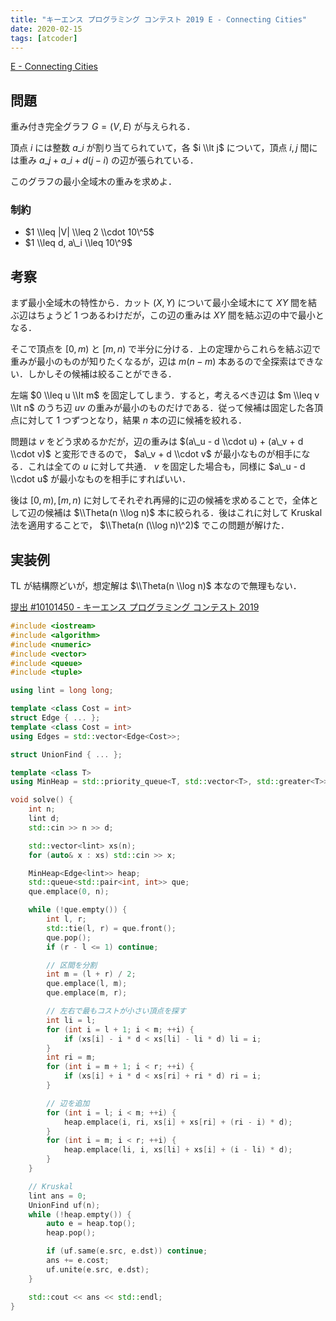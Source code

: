 ```yaml
---
title: "キーエンス プログラミング コンテスト 2019 E - Connecting Cities"
date: 2020-02-15
tags: [atcoder]
---
```


[E - Connecting Cities](https://atcoder.jp/contests/keyence2019/tasks/keyence2019_e)

## 問題

重み付き完全グラフ $G = (V, E)$ が与えられる．

頂点 $i$ には整数 $a\_i$ が割り当てられていて，各 $i \\lt j$ について，頂点 $i, j$ 間には重み $a\_j + a\_i + d(j - i)$ の辺が張られている．

このグラフの最小全域木の重みを求めよ．

### 制約

- $1 \\leq |V| \\leq 2 \\cdot 10\^5$
- $1 \\leq d, a\_i \\leq 10\^9$

## 考察

まず最小全域木の特性から．カット $(X, Y)$ について最小全域木にて $XY$ 間を結ぶ辺はちょうど 1 つあるわけだが，この辺の重みは $XY$ 間を結ぶ辺の中で最小となる．

そこで頂点を $[0, m)$ と $[m, n)$ で半分に分ける．上の定理からこれらを結ぶ辺で重みが最小のものが知りたくなるが，辺は $m(n - m)$ 本あるので全探索はできない．しかしその候補は絞ることができる．

左端 $0 \\leq u \\lt m$ を固定してしまう．すると，考えるべき辺は $m \\leq v \\lt n$ のうち辺 $uv$ の重みが最小のものだけである．従って候補は固定した各頂点に対して 1 つずつとなり，結果 $n$ 本の辺に候補を絞れる．

問題は $v$ をどう求めるかだが，辺の重みは $(a\_u - d \\cdot u) + (a\_v + d \\cdot v)$ と変形できるので， $a\_v + d \\cdot v$ が最小なものが相手になる．これは全ての $u$ に対して共通．
$v$ を固定した場合も，同様に $a\_u - d \\cdot u$ が最小なものを相手にすればいい．

後は $[0, m), [m, n)$ に対してそれぞれ再帰的に辺の候補を求めることで，全体として辺の候補は $\\Theta(n \\log n)$ 本に絞られる．後はこれに対して Kruskal 法を適用することで， $\\Theta(n (\\log n)\^2)$ でこの問題が解けた．

## 実装例

TL が結構際どいが，想定解は $\\Theta(n \\log n)$ 本なので無理もない．

[提出 #10101450 - キーエンス プログラミング コンテスト 2019](https://atcoder.jp/contests/keyence2019/submissions/10101450)

```cpp
#include <iostream>
#include <algorithm>
#include <numeric>
#include <vector>
#include <queue>
#include <tuple>

using lint = long long;

template <class Cost = int>
struct Edge { ... };
template <class Cost = int>
using Edges = std::vector<Edge<Cost>>;

struct UnionFind { ... };

template <class T>
using MinHeap = std::priority_queue<T, std::vector<T>, std::greater<T>>;

void solve() {
    int n;
    lint d;
    std::cin >> n >> d;

    std::vector<lint> xs(n);
    for (auto& x : xs) std::cin >> x;

    MinHeap<Edge<lint>> heap;
    std::queue<std::pair<int, int>> que;
    que.emplace(0, n);

    while (!que.empty()) {
        int l, r;
        std::tie(l, r) = que.front();
        que.pop();
        if (r - l <= 1) continue;

        // 区間を分割
        int m = (l + r) / 2;
        que.emplace(l, m);
        que.emplace(m, r);

        // 左右で最もコストが小さい頂点を探す
        int li = l;
        for (int i = l + 1; i < m; ++i) {
            if (xs[i] - i * d < xs[li] - li * d) li = i;
        }
        int ri = m;
        for (int i = m + 1; i < r; ++i) {
            if (xs[i] + i * d < xs[ri] + ri * d) ri = i;
        }

        // 辺を追加
        for (int i = l; i < m; ++i) {
            heap.emplace(i, ri, xs[i] + xs[ri] + (ri - i) * d);
        }
        for (int i = m; i < r; ++i) {
            heap.emplace(li, i, xs[li] + xs[i] + (i - li) * d);
        }
    }

    // Kruskal
    lint ans = 0;
    UnionFind uf(n);
    while (!heap.empty()) {
        auto e = heap.top();
        heap.pop();

        if (uf.same(e.src, e.dst)) continue;
        ans += e.cost;
        uf.unite(e.src, e.dst);
    }

    std::cout << ans << std::endl;
}
```

